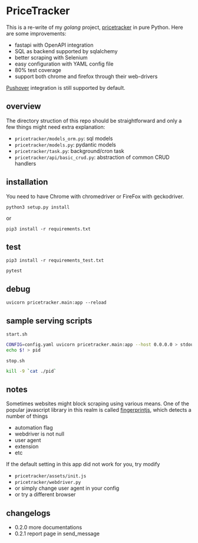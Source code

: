 # PriceTracker #

This is a re-write of my *golang* project, [pricetracker](https://github.com/xiahongze/pricetracker) in pure Python. Here are some improvements:

- fastapi with OpenAPI integration
- SQL as backend supported by sqlalchemy
- better scraping with Selenium
- easy configuration with YAML config file
- 80% test coverage
- support both chrome and firefox through their web-drivers

[Pushover](https://pushover.net/) integration is still supported by default.

## overview

The directory struction of this repo should be straightforward and only a few things 
might need extra explanation:

- `pricetracker/models_orm.py`: sql models
- `pricetracker/models.py`: pydantic models
- `pricetracker/task.py`: background/cron task
- `pricetracker/api/basic_crud.py`: abstraction of common CRUD handlers

## installation

You need to have Chrome with chromedriver or FireFox with geckodriver.

`python3 setup.py install`

or

`pip3 install -r requirements.txt`

## test

`pip3 install -r requirements_test.txt`

`pytest`

## debug

`uvicorn pricetracker.main:app --reload`

## sample serving scripts

`start.sh`

```bash
CONFIG=config.yaml uvicorn pricetracker.main:app --host 0.0.0.0 > stdout 2>&1 &
echo $! > pid
```

`stop.sh`

```bash
kill -9 `cat ./pid`
```

## notes

Sometimes websites might block scraping using various means. One of the popular
javascript library in this realm is called 
[fingerprintjs](https://github.com/fingerprintjs/fingerprintjs2), 
which detects a number of things

- automation flag
- webdriver is not null
- user agent
- extension
- etc

If the default setting in this app did not work for you, try modify

- `pricetracker/assets/init.js`
- `pricetracker/webdriver.py`
- or simply change user agent in your config
- or try a different browser

## changelogs

- 0.2.0 more documentations
- 0.2.1 report page in send_message